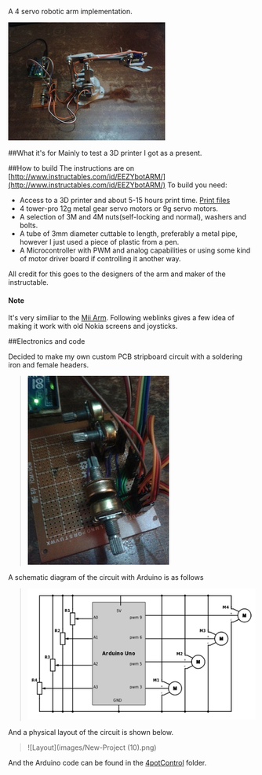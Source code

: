 A 4 servo robotic arm implementation.

![Arm Picture](/images/EEZYbotARM_with_code.jpg)

[//]: # (This may be the most platform independent comment)

##What it's for
Mainly to test a 3D printer I got as a present. 

##How to build
The instructions are on [http://www.instructables.com/id/EEZYbotARM/](http://www.instructables.com/id/EEZYbotARM/)
To build you need:

* Access to a 3D printer and about 5-15 hours print time. [Print files](http://www.thingiverse.com/thing:1015238)
* 4 tower-pro 12g metal gear servo motors or 9g servo motors.
* A selection of 3M and 4M nuts(self-locking and normal), washers and bolts.
* A tube of 3mm diameter cuttable to length, preferably a metal pipe, however I just used a piece of plastic from a pen. 
* A Microcontroller with PWM and analog capabilities or using some kind of motor driver board if controlling it another way.

All credit for this goes to the designers of the arm and maker of the instructable. 

#### Note

It's very similiar to the [Mii Arm](http://www.thingiverse.com/thing:1015238). Following weblinks gives a few idea of making it work with old Nokia screens and joysticks.


##Electronics and code

Decided to make my own custom PCB stripboard circuit with a soldering iron and female headers. 

> ![Board Picture](images/prototype_stripboard.jpg)

A schematic diagram of the circuit with Arduino is as follows

> ![Schematic](images/schemeit-project.png)

And a physical layout of the circuit is shown below.

> ![Layout](images/New-Project (10).png)

And the Arduino code can be found in the [4potControl](4potControl/) folder.
